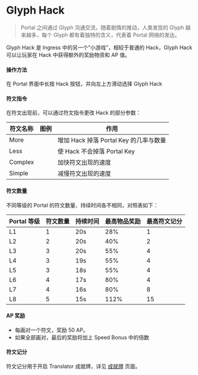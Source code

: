 # Glyph Hack

> Portal 之间通过 Glyph 沟通交流，随着剧情的推动，人类发现的 Glyph 越来越多，每个 Glyph 都有着独特的含义，代表着 Portal 网络的发达。

Glyph Hack 是 Ingress 中的另一个“小游戏”，相较于普通的 Hack，Glyph Hack 可以让玩家在 Hack 中获得额外的奖励物资和 AP 值。

#### 操作方法

在 Portal 界面中长按 Hack 按钮，并向左上方滑动选择 Glyph Hack

#### 符文指令

在符文出现前，可以通过符文指令更改 Hack 的部分参数：

|符文名称|图例|作用|
|--|--|--|
|More|![]()|增加 Hack 掉落 Portal Key 的几率与数量|
|Less|![]()|使 Hack 不会掉落 Portal Key|
|Complex|![]()|加快符文出现的速度|
|Simple|![]()|减慢符文出现的速度|

#### 符文数量

不同等级的 Portal 的符文数量、持续时间各不相同，对照表如下：

|Portal 等级|符文数量|持续时间|最高物品奖励|最高符文记分|
|--|--|--|--|--|
|L1|1|20s|28%|1|
|L2|2|20s|40%|2|
|L3|3|20s|55%|4|
|L4|3|19s|55%|4|
|L5|3|18s|55%|4|
|L6|4|17s|80%|4|
|L7|4|16s|80%|8|
|L8|5|15s|112%|15|

#### AP 奖励

- 每画对一个符文，奖励 50 AP。
-  如果全部画对，最后的奖励将加上 Speed Bonus 中的倍数


#### 符文记分

符文记分用于开启 Translator 成就牌，详见 [成就牌](advanced/badge.md) 页面。

